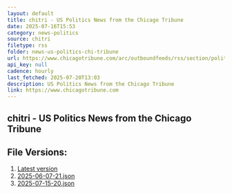 ```yaml
---
layout: default
title: chitri - US Politics News from the Chicago Tribune
date: 2025-07-16T15:53
category: news-politics
source: chitri
filetype: rss
folder: news-us-politics-chi-tribune
url: https://www.chicagotribune.com/arc/outboundfeeds/rss/section/politics/&sort=display_date:desc/
api_key: null
cadence: hourly
last_fetched: 2025-07-20T13:03
description: US Politics News from the Chicago Tribune
link: https://www.chicagotribune.com
---
```


## chitri - US Politics News from the Chicago Tribune

<div id="data-chart"></div>
<div id="data-table"></div>
<script>
document.addEventListener('DOMContentLoaded', function(){
  document.getElementById('data-table').textContent = 'This source isn't supported for tables yet.';
});
</script>

## File Versions:
1. [Latest version](./latest.json)
2. [2025-06-07-21.json](./2025-06-07-21.json)
3. [2025-07-15-20.json](./2025-07-15-20.json)
